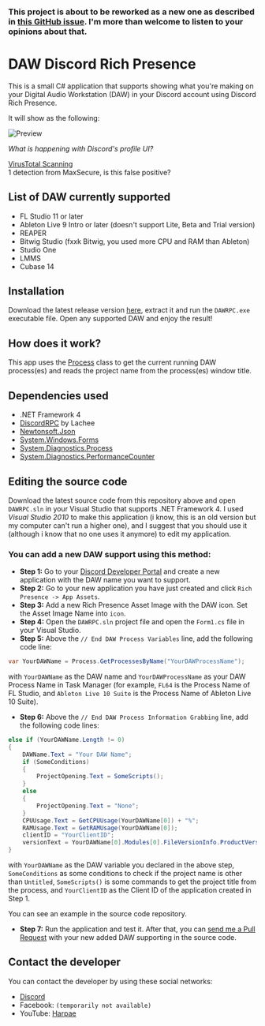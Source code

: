 ### This project is about to be reworked as a new one as described in [this GitHub issue](../../issues/15). I'm more than welcome to listen to your opinions about that.

# DAW Discord Rich Presence

This is a small C# application that supports showing what you're making on your Digital Audio Workstation (DAW) in your Discord account using Discord Rich Presence.

It will show as the following:

![Preview](./preview.png)

*What is happening with Discord's profile UI?*

[VirusTotal Scanning](https://www.virustotal.com/gui/file-analysis/MjRkZWY1N2M1ZmE4MmZmNTEwYjAzMzA1ZDFhZDgxNWI6MTcxOTcwODMwMg==)<br>
1 detection from MaxSecure, is this false positive?

## List of DAW currently supported

* FL Studio 11 or later
* Ableton Live 9 Intro or later (doesn't support Lite, Beta and Trial version)
* REAPER
* Bitwig Studio (fxxk Bitwig, you used more CPU and RAM than Ableton)
* Studio One
* LMMS
* Cubase 14

## Installation

Download the latest release version [here](https://github.com/lmharpae/DAWRPC/releases), extract it and run the `DAWRPC.exe` executable file. Open any supported DAW and enjoy the result!

## How does it work?

This app uses the [Process](https://docs.microsoft.com/en-us/dotnet/api/system.diagnostics.process) class to get the current running DAW process(es) and reads the project name from the process(es) window title.

## Dependencies used

* .NET Framework 4
* [DiscordRPC](https://github.com/Lachee/discord-rpc-csharp) by Lachee
* [Newtonsoft.Json](https://www.newtonsoft.com/json)
* [System.Windows.Forms](https://docs.microsoft.com/en-us/dotnet/api/system.windows.forms)
* [System.Diagnostics.Process](https://docs.microsoft.com/en-us/dotnet/api/system.diagnostics.process)
* [System.Diagnostics.PerformanceCounter](https://docs.microsoft.com/en-us/dotnet/api/system.diagnostics.performancecounter)

## Editing the source code

Download the latest source code from this repository above and open `DAWRPC.sln` in your Visual Studio that supports .NET Framework 4. I used *Visual Studio 2010* to make this application (i know, this is an old version but my computer can't run a higher one), and I suggest that you should use it (although i know that no one uses it anymore) to edit my application.

### You can add a new DAW support using this method:

* **Step 1:** Go to your [Discord Developer Portal](https://discord.com/developers/applications) and create a new application with the DAW name you want to support.
* **Step 2:** Go to your new application you have just created and click `Rich Presence -> App Assets`.
* **Step 3:** Add a new Rich Presence Asset Image with the DAW icon. Set the Asset Image Name into `icon`.
* **Step 4:** Open the `DAWRPC.sln` project file and open the `Form1.cs` file in your Visual Studio.
* **Step 5:** Above the `// End DAW Process Variables` line, add the following code line:

```csharp
var YourDAWName = Process.GetProcessesByName("YourDAWProcessName");
```

with `YourDAWName` as the DAW name and `YourDAWProcessName` as your DAW Process Name in Task Manager (for example, `FL64` is the Process Name of FL Studio, and `Ableton Live 10 Suite` is the Process Name of Ableton Live 10 Suite).

* **Step 6:** Above the `// End DAW Process Information Grabbing` line, add the following code lines:

```csharp
else if (YourDAWName.Length != 0)
{
    DAWName.Text = "Your DAW Name";
    if (SomeConditions)
    {
        ProjectOpening.Text = SomeScripts();
    }
    else
    {
        ProjectOpening.Text = "None";
    }
    CPUUsage.Text = GetCPUUsage(YourDAWName[0]) + "%";
    RAMUsage.Text = GetRAMUsage(YourDAWName[0]);
    clientID = "YourClientID";
    versionText = YourDAWName[0].Modules[0].FileVersionInfo.ProductVersion.ToString();
}
```

with `YourDAWName` as the DAW variable you declared in the above step, `SomeConditions` as some conditions to check if the project name is other than `Untitled`, `SomeScripts()` is some commands to get the project title from the process, and `YourClientID` as the Client ID of the application created in Step 1.

You can see an example in the source code repository.

* **Step 7:** Run the application and test it. After that, you can [send me a Pull Request](https://github.com/lmharpae/DAWRPC/compare) with your new added DAW supporting in the source code.

## Contact the developer

You can contact the developer by using these social networks:

* [Discord](https://discord.com/users/693107293516070944)
* Facebook: `(temporarily not available)`
* YouTube: [Harpae](https://www.youtube.com/@lmharpae)
